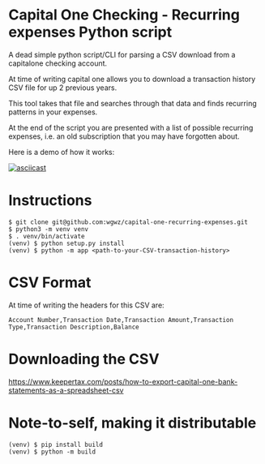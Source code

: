 # Capital One Checking - Recurring expenses Python script 

A dead simple python script/CLI for parsing a CSV download from a
capitalone checking account.

At time of writing capital one allows you to download a transaction
history CSV file for up 2 previous years.

This tool takes that file and searches through that data and finds
recurring patterns in your expenses.

At the end of the script you are presented with a list of possible
recurring expenses, i.e. an old subscription that you may have forgotten
about.

Here is a demo of how it works:

[![asciicast](https://asciinema.org/a/409910.svg)](https://asciinema.org/a/409910)

# Instructions

```
$ git clone git@github.com:wgwz/capital-one-recurring-expenses.git
$ python3 -m venv venv
$ . venv/bin/activate
(venv) $ python setup.py install
(venv) $ python -m app <path-to-your-CSV-transaction-history>
```

# CSV Format

At time of writing the headers for this CSV are:

```
Account Number,Transaction Date,Transaction Amount,Transaction Type,Transaction Description,Balance
```

# Downloading the CSV

https://www.keepertax.com/posts/how-to-export-capital-one-bank-statements-as-a-spreadsheet-csv

# Note-to-self, making it distributable

```
(venv) $ pip install build
(venv) $ python -m build
```
